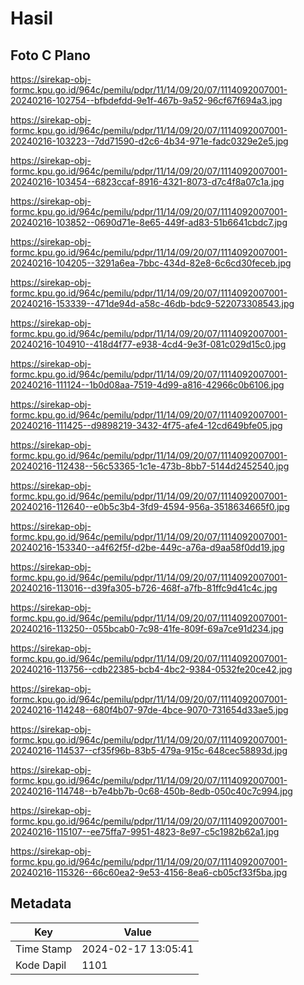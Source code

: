 # Hasil

## Foto C Plano

https://sirekap-obj-formc.kpu.go.id/964c/pemilu/pdpr/11/14/09/20/07/1114092007001-20240216-102754--bfbdefdd-9e1f-467b-9a52-96cf67f694a3.jpg

https://sirekap-obj-formc.kpu.go.id/964c/pemilu/pdpr/11/14/09/20/07/1114092007001-20240216-103223--7dd71590-d2c6-4b34-971e-fadc0329e2e5.jpg

https://sirekap-obj-formc.kpu.go.id/964c/pemilu/pdpr/11/14/09/20/07/1114092007001-20240216-103454--6823ccaf-8916-4321-8073-d7c4f8a07c1a.jpg

https://sirekap-obj-formc.kpu.go.id/964c/pemilu/pdpr/11/14/09/20/07/1114092007001-20240216-103852--0690d71e-8e65-449f-ad83-51b6641cbdc7.jpg

https://sirekap-obj-formc.kpu.go.id/964c/pemilu/pdpr/11/14/09/20/07/1114092007001-20240216-104205--3291a6ea-7bbc-434d-82e8-6c6cd30feceb.jpg

https://sirekap-obj-formc.kpu.go.id/964c/pemilu/pdpr/11/14/09/20/07/1114092007001-20240216-153339--471de94d-a58c-46db-bdc9-522073308543.jpg

https://sirekap-obj-formc.kpu.go.id/964c/pemilu/pdpr/11/14/09/20/07/1114092007001-20240216-104910--418d4f77-e938-4cd4-9e3f-081c029d15c0.jpg

https://sirekap-obj-formc.kpu.go.id/964c/pemilu/pdpr/11/14/09/20/07/1114092007001-20240216-111124--1b0d08aa-7519-4d99-a816-42966c0b6106.jpg

https://sirekap-obj-formc.kpu.go.id/964c/pemilu/pdpr/11/14/09/20/07/1114092007001-20240216-111425--d9898219-3432-4f75-afe4-12cd649bfe05.jpg

https://sirekap-obj-formc.kpu.go.id/964c/pemilu/pdpr/11/14/09/20/07/1114092007001-20240216-112438--56c53365-1c1e-473b-8bb7-5144d2452540.jpg

https://sirekap-obj-formc.kpu.go.id/964c/pemilu/pdpr/11/14/09/20/07/1114092007001-20240216-112640--e0b5c3b4-3fd9-4594-956a-3518634665f0.jpg

https://sirekap-obj-formc.kpu.go.id/964c/pemilu/pdpr/11/14/09/20/07/1114092007001-20240216-153340--a4f62f5f-d2be-449c-a76a-d9aa58f0dd19.jpg

https://sirekap-obj-formc.kpu.go.id/964c/pemilu/pdpr/11/14/09/20/07/1114092007001-20240216-113016--d39fa305-b726-468f-a7fb-81ffc9d41c4c.jpg

https://sirekap-obj-formc.kpu.go.id/964c/pemilu/pdpr/11/14/09/20/07/1114092007001-20240216-113250--055bcab0-7c98-41fe-809f-69a7ce91d234.jpg

https://sirekap-obj-formc.kpu.go.id/964c/pemilu/pdpr/11/14/09/20/07/1114092007001-20240216-113756--cdb22385-bcb4-4bc2-9384-0532fe20ce42.jpg

https://sirekap-obj-formc.kpu.go.id/964c/pemilu/pdpr/11/14/09/20/07/1114092007001-20240216-114248--680f4b07-97de-4bce-9070-731654d33ae5.jpg

https://sirekap-obj-formc.kpu.go.id/964c/pemilu/pdpr/11/14/09/20/07/1114092007001-20240216-114537--cf35f96b-83b5-479a-915c-648cec58893d.jpg

https://sirekap-obj-formc.kpu.go.id/964c/pemilu/pdpr/11/14/09/20/07/1114092007001-20240216-114748--b7e4bb7b-0c68-450b-8edb-050c40c7c994.jpg

https://sirekap-obj-formc.kpu.go.id/964c/pemilu/pdpr/11/14/09/20/07/1114092007001-20240216-115107--ee75ffa7-9951-4823-8e97-c5c1982b62a1.jpg

https://sirekap-obj-formc.kpu.go.id/964c/pemilu/pdpr/11/14/09/20/07/1114092007001-20240216-115326--66c60ea2-9e53-4156-8ea6-cb05cf33f5ba.jpg


## Metadata

| Key        | Value               |
| ---------- | ------------------- |
| Time Stamp | 2024-02-17 13:05:41 |
| Kode Dapil | 1101                |




